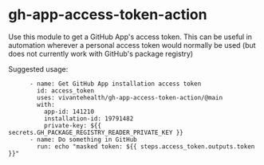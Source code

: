 # gh-app-access-token-action
Use this module to get a GitHub App's access token. This can be useful in automation wherever a personal access token would normally be used (but does not currently work with GitHub's package registry)

Suggested usage:
```
      - name: Get GitHub App installation access token
        id: access_token
        uses: vivantehealth/gh-app-access-token-action/@main
        with:
          app-id: 141210
          installation-id: 19791482
          private-key: ${{ secrets.GH_PACKAGE_REGISTRY_READER_PRIVATE_KEY }}
      - name: Do something in GitHub
        run: echo "masked token: ${{ steps.access_token.outputs.token }}"
```
